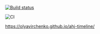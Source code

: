 [![Build status](https://ci.appveyor.com/api/projects/status/yjy7tcj985l3k8as?svg=true)](https://ci.appveyor.com/project/OlyaVirchenko/ahj-timeline)

![CI](https://github.com/OlyaVirchenko/ahj-timeline/actions/workflows/web.yml/badge.svg)

https://olyavirchenko.github.io/ahj-timeline/